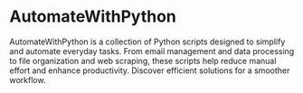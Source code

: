 # AutomateWithPython
AutomateWithPython is a collection of Python scripts designed to simplify and automate everyday tasks. From email management and data processing to file organization and web scraping, these scripts help reduce manual effort and enhance productivity. Discover efficient solutions for a smoother workflow.
